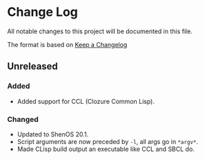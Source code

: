 # Change Log

All notable changes to this project will be documented in this file.

The format is based on [Keep a Changelog](http://keepachangelog.com/)

## Unreleased

### Added
- Added support for CCL (Clozure Common Lisp).

### Changed
- Updated to ShenOS 20.1.
- Script arguments are now preceded by `-l`, all args go in `*argv*`.
- Made CLisp build output an executable like CCL and SBCL do.

